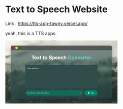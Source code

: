 # Text to Speech Website

Link : https://tts-app-tawny.vercel.app/

yeah, this is a TTS apps.

<img src="image.png" width="70%">
